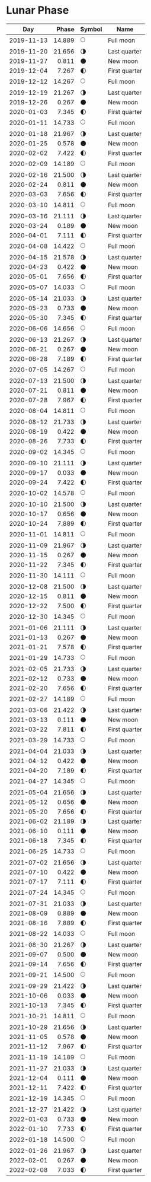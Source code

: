 # Lunar Phase
    
Day        | Phase  | Symbol | Name
-----------|-------:|---|---
2019-11-13 | 14.889 | 🌕 | Full moon
2019-11-20 | 21.656 | 🌗 | Last quarter
2019-11-27 |  0.811 | 🌑 | New moon
2019-12-04 |  7.267 | 🌓 | First quarter
2019-12-12 | 14.267 | 🌕 | Full moon
2019-12-19 | 21.267 | 🌗 | Last quarter
2019-12-26 |  0.267 | 🌑 | New moon
2020-01-03 |  7.345 | 🌓 | First quarter
2020-01-11 | 14.733 | 🌕 | Full moon
2020-01-18 | 21.967 | 🌗 | Last quarter
2020-01-25 |  0.578 | 🌑 | New moon
2020-02-02 |  7.422 | 🌓 | First quarter
2020-02-09 | 14.189 | 🌕 | Full moon
2020-02-16 | 21.500 | 🌗 | Last quarter
2020-02-24 |  0.811 | 🌑 | New moon
2020-03-03 |  7.656 | 🌓 | First quarter
2020-03-10 | 14.811 | 🌕 | Full moon
2020-03-16 | 21.111 | 🌗 | Last quarter
2020-03-24 |  0.189 | 🌑 | New moon
2020-04-01 |  7.111 | 🌓 | First quarter
2020-04-08 | 14.422 | 🌕 | Full moon
2020-04-15 | 21.578 | 🌗 | Last quarter
2020-04-23 |  0.422 | 🌑 | New moon
2020-05-01 |  7.656 | 🌓 | First quarter
2020-05-07 | 14.033 | 🌕 | Full moon
2020-05-14 | 21.033 | 🌗 | Last quarter
2020-05-23 |  0.733 | 🌑 | New moon
2020-05-30 |  7.345 | 🌓 | First quarter
2020-06-06 | 14.656 | 🌕 | Full moon
2020-06-13 | 21.267 | 🌗 | Last quarter
2020-06-21 |  0.267 | 🌑 | New moon
2020-06-28 |  7.189 | 🌓 | First quarter
2020-07-05 | 14.267 | 🌕 | Full moon
2020-07-13 | 21.500 | 🌗 | Last quarter
2020-07-21 |  0.811 | 🌑 | New moon
2020-07-28 |  7.967 | 🌓 | First quarter
2020-08-04 | 14.811 | 🌕 | Full moon
2020-08-12 | 21.733 | 🌗 | Last quarter
2020-08-19 |  0.422 | 🌑 | New moon
2020-08-26 |  7.733 | 🌓 | First quarter
2020-09-02 | 14.345 | 🌕 | Full moon
2020-09-10 | 21.111 | 🌗 | Last quarter
2020-09-17 |  0.033 | 🌑 | New moon
2020-09-24 |  7.422 | 🌓 | First quarter
2020-10-02 | 14.578 | 🌕 | Full moon
2020-10-10 | 21.500 | 🌗 | Last quarter
2020-10-17 |  0.656 | 🌑 | New moon
2020-10-24 |  7.889 | 🌓 | First quarter
2020-11-01 | 14.811 | 🌕 | Full moon
2020-11-09 | 21.967 | 🌗 | Last quarter
2020-11-15 |  0.267 | 🌑 | New moon
2020-11-22 |  7.345 | 🌓 | First quarter
2020-11-30 | 14.111 | 🌕 | Full moon
2020-12-08 | 21.500 | 🌗 | Last quarter
2020-12-15 |  0.811 | 🌑 | New moon
2020-12-22 |  7.500 | 🌓 | First quarter
2020-12-30 | 14.345 | 🌕 | Full moon
2021-01-06 | 21.111 | 🌗 | Last quarter
2021-01-13 |  0.267 | 🌑 | New moon
2021-01-21 |  7.578 | 🌓 | First quarter
2021-01-29 | 14.733 | 🌕 | Full moon
2021-02-05 | 21.733 | 🌗 | Last quarter
2021-02-12 |  0.733 | 🌑 | New moon
2021-02-20 |  7.656 | 🌓 | First quarter
2021-02-27 | 14.189 | 🌕 | Full moon
2021-03-06 | 21.422 | 🌗 | Last quarter
2021-03-13 |  0.111 | 🌑 | New moon
2021-03-22 |  7.811 | 🌓 | First quarter
2021-03-29 | 14.733 | 🌕 | Full moon
2021-04-04 | 21.033 | 🌗 | Last quarter
2021-04-12 |  0.422 | 🌑 | New moon
2021-04-20 |  7.189 | 🌓 | First quarter
2021-04-27 | 14.345 | 🌕 | Full moon
2021-05-04 | 21.656 | 🌗 | Last quarter
2021-05-12 |  0.656 | 🌑 | New moon
2021-05-20 |  7.656 | 🌓 | First quarter
2021-06-02 | 21.189 | 🌗 | Last quarter
2021-06-10 |  0.111 | 🌑 | New moon
2021-06-18 |  7.345 | 🌓 | First quarter
2021-06-25 | 14.733 | 🌕 | Full moon
2021-07-02 | 21.656 | 🌗 | Last quarter
2021-07-10 |  0.422 | 🌑 | New moon
2021-07-17 |  7.111 | 🌓 | First quarter
2021-07-24 | 14.345 | 🌕 | Full moon
2021-07-31 | 21.033 | 🌗 | Last quarter
2021-08-09 |  0.889 | 🌑 | New moon
2021-08-16 |  7.889 | 🌓 | First quarter
2021-08-22 | 14.033 | 🌕 | Full moon
2021-08-30 | 21.267 | 🌗 | Last quarter
2021-09-07 |  0.500 | 🌑 | New moon
2021-09-14 |  7.656 | 🌓 | First quarter
2021-09-21 | 14.500 | 🌕 | Full moon
2021-09-29 | 21.422 | 🌗 | Last quarter
2021-10-06 |  0.033 | 🌑 | New moon
2021-10-13 |  7.345 | 🌓 | First quarter
2021-10-21 | 14.811 | 🌕 | Full moon
2021-10-29 | 21.656 | 🌗 | Last quarter
2021-11-05 |  0.578 | 🌑 | New moon
2021-11-12 |  7.967 | 🌓 | First quarter
2021-11-19 | 14.189 | 🌕 | Full moon
2021-11-27 | 21.033 | 🌗 | Last quarter
2021-12-04 |  0.111 | 🌑 | New moon
2021-12-11 |  7.422 | 🌓 | First quarter
2021-12-19 | 14.345 | 🌕 | Full moon
2021-12-27 | 21.422 | 🌗 | Last quarter
2022-01-03 |  0.733 | 🌑 | New moon
2022-01-10 |  7.733 | 🌓 | First quarter
2022-01-18 | 14.500 | 🌕 | Full moon
2022-01-26 | 21.967 | 🌗 | Last quarter
2022-02-01 |  0.267 | 🌑 | New moon
2022-02-08 |  7.033 | 🌓 | First quarter
